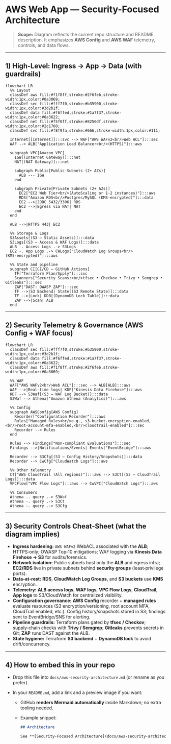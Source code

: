 # AWS Web App — Security-Focused Architecture

> **Scope:** Diagram reflects the current repo structure and README description. It emphasizes **AWS Config** and **AWS WAF** telemetry, controls, and data flows.

---

## 1) High‑Level: Ingress → App → Data (with guardrails)

```mermaid
flowchart LR
  %% Layout
  classDef aws fill:#f1f8ff,stroke:#2f6feb,stroke-width:1px,color:#0a3069;
  classDef sec fill:#fff7f0,stroke:#b35900,stroke-width:1px,color:#3d2b1f;
  classDef data fill:#f6ffed,stroke:#1a7f37,stroke-width:1px,color:#0a3622;
  classDef net fill:#f5f0ff,stroke:#8250df,stroke-width:1px,color:#2c1760;
  classDef svc fill:#f8f9fa,stroke:#666,stroke-width:1px,color:#111;

  Internet[[Internet]]:::svc --> WAF["AWS WAFv2<br/>Web ACL"]:::sec
  WAF --> ALB["Application Load Balancer<br/>(HTTPS)"]:::aws

  subgraph VPC[Amazon VPC]
    IGW[(Internet Gateway)]:::net
    NAT[(NAT Gateway)]:::net

    subgraph Public[Public Subnets (2+ AZs)]
      ALB --- IGW
    end

    subgraph Private[Private Subnets (2+ AZs)]
      EC2["EC2 Web Tier<br/>(AutoScaling or 1-2 instances)"]:::aws
      RDS["Amazon RDS<br/>Postgres/MySQL (KMS‑encrypted)"]:::data
      EC2 -->|JDBC 5432/3306| RDS
      EC2 -->|Egress via NAT| NAT
    end
  end

  ALB -->|HTTPS 443| EC2

  %% Storage & Logs
  S3Assets[(S3 — Static Assets)]:::data
  S3Logs[(S3 — Access & WAF Logs)]:::data
  ALB -. Access Logs .-> S3Logs
  EC2 -. App Logs .-> CWLogs["CloudWatch Log Groups<br/>(KMS‑encrypted)"]:::aws

  %% State and pipeline
  subgraph CI[CI/CD — GitHub Actions]
    TF["Terraform Plan/Apply"]:::svc
    Scanners["Security Scans:<br/>tfsec • Checkov • Trivy • Semgrep • Gitleaks"]:::sec
    ZAP["DAST: OWASP ZAP"]:::sec
    TF -->|S3 Backend| State[(S3 Remote State)]:::data
    TF -->|Lock| DDB[(DynamoDB Lock Table)]:::data
    ZAP -->|Scan| ALB
  end
```

---

## 2) Security Telemetry & Governance (AWS Config + WAF focus)

```mermaid
flowchart LR
  classDef sec fill:#fff7f0,stroke:#b35900,stroke-width:1px,color:#3d2b1f;
  classDef data fill:#f6ffed,stroke:#1a7f37,stroke-width:1px,color:#0a3622;
  classDef aws fill:#f1f8ff,stroke:#2f6feb,stroke-width:1px,color:#0a3069;

  %% WAF
  WAF["AWS WAFv2<br/>Web ACL"]:::sec --> ALB[ALB]:::aws
  WAF -->|Real‑time logs| KDF["Kinesis Data Firehose"]:::aws
  KDF --> S3Waf[(S3 — WAF Log Bucket)]:::data
  S3Waf --> Athena["Amazon Athena (Analytics)"]:::aws

  %% Config
  subgraph AWSConfig[AWS Config]
    Recorder["Configuration Recorder"]:::aws
    Rules["Managed Rules<br/>e.g., s3-bucket-encryption-enabled,<br/>root-account-mfa-enabled,<br/>cloudtrail-enabled"]:::sec
    Recorder --> Rules
  end

  Rules --> Findings["Non‑compliant Evaluations"]:::sec
  Findings -->|Notifications/Events| Events["EventBridge"]:::aws

  Recorder --> S3Cfg[(S3 — Config History/Snapshots)]:::data
  Recorder --> CwCfg["CloudWatch Logs"]:::aws

  %% Other telemetry
  CT["AWS CloudTrail (All regions)"]:::aws --> S3Ct[(S3 — CloudTrail Logs)]:::data
  VPCFlow["VPC Flow Logs"]:::aws --> CwVPC["CloudWatch Logs"]:::aws

  %% Consumers
  Athena -. query .-> S3Waf
  Athena -. query .-> S3Ct
  Athena -. query .-> S3Cfg
```

---

## 3) Security Controls Cheat‑Sheet (what the diagram implies)

- **Ingress hardening:** `AWS WAFv2` WebACL associated with the **ALB**; HTTPS‑only; OWASP Top‑10 mitigations; WAF logging via **Kinesis Data Firehose → S3** for audits/forensics.
- **Network isolation:** Public subnets host only the **ALB** and egress infra; **EC2/RDS** live in private subnets behind **security groups** (least‑privilege ports).
- **Data‑at‑rest:** **RDS**, **CloudWatch Log Groups**, and **S3 buckets** use **KMS** encryption.
- **Telemetry:** **ALB access logs**, **WAF logs**, **VPC Flow Logs**, **CloudTrail**, **App logs** to S3/CloudWatch for centralized visibility.
- **Configuration governance:** **AWS Config** recorder + **managed rules** evaluate resources (S3 encryption/versioning, root account MFA, CloudTrail enabled, etc.). Config history/snapshots stored in S3; findings sent to EventBridge/SNS for alerting.
- **Pipeline guardrails:** Terraform plans gated by **tfsec / Checkov**; supply‑chain checks with **Trivy / Semgrep**; **Gitleaks** prevents secrets in Git; **ZAP** runs DAST against the ALB.
- **State hygiene:** Terraform **S3 backend** + **DynamoDB lock** to avoid drift/concurrency.

---

## 4) How to embed this in your repo

- Drop this file into `docs/aws-security-architecture.md` (or rename as you prefer).
- In your `README.md`, add a link and a preview image if you want:

  - GitHub **renders Mermaid automatically** inside Markdown; no extra tooling needed.
  - Example snippet:

    ```md
    ## Architecture

    See **[Security-Focused Architecture](docs/aws-security-architecture.md)**
    ```
